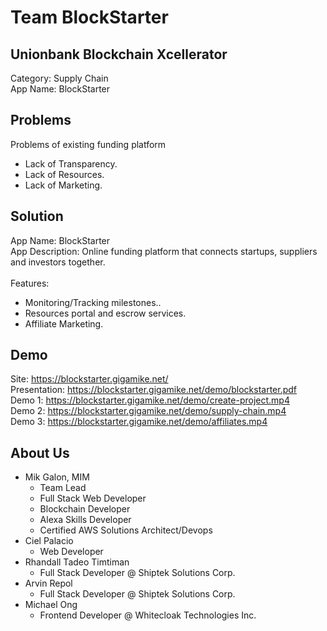 Team BlockStarter
=======================

Unionbank Blockchain Xcellerator
------------
Category: Supply Chain<br />
App Name: BlockStarter<br />

Problems
------------
Problems of existing funding platform<br />
* Lack of Transparency.<br />
* Lack of Resources.<br />
* Lack of Marketing.<br />

Solution
------------
App Name: BlockStarter<br />
App Description: Online funding platform that connects startups, suppliers and investors together.<br /><br />
Features:<br />
* Monitoring/Tracking milestones..<br />
* Resources portal and escrow services.<br />
* Affiliate Marketing.<br />

Demo
------------
Site: https://blockstarter.gigamike.net/<br />
Presentation: https://blockstarter.gigamike.net/demo/blockstarter.pdf<br />
Demo 1: https://blockstarter.gigamike.net/demo/create-project.mp4<br />
Demo 2: https://blockstarter.gigamike.net/demo/supply-chain.mp4<br />
Demo 3: https://blockstarter.gigamike.net/demo/affiliates.mp4<br />

About Us
------------
* Mik Galon, MIM<br />
  - Team Lead<br />
  - Full Stack Web Developer<br />
  - Blockchain Developer<br />
  - Alexa Skills Developer<br />
  - Certified AWS Solutions Architect/Devops<br />
* Ciel Palacio<br />
  - Web Developer<br />
* Rhandall Tadeo Timtiman<br />
  - Full Stack Developer @ Shiptek Solutions Corp.<br />
* Arvin Repol<br />
  - Full Stack Developer @ Shiptek Solutions Corp.<br />
* Michael Ong<br />
  - Frontend Developer @ Whitecloak Technologies Inc.<br />  
